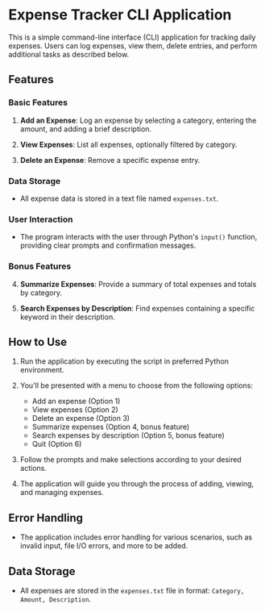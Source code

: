 # Expense Tracker CLI Application

This is a simple command-line interface (CLI) application for tracking daily expenses. Users can log expenses, view them, delete entries, and perform additional tasks as described below.

## Features

### Basic Features

1. **Add an Expense**: Log an expense by selecting a category, entering the amount, and adding a brief description.

2. **View Expenses**: List all expenses, optionally filtered by category.

3. **Delete an Expense**: Remove a specific expense entry.

### Data Storage

- All expense data is stored in a text file named `expenses.txt`.

### User Interaction

- The program interacts with the user through Python's `input()` function, providing clear prompts and confirmation messages.

### Bonus Features

4. **Summarize Expenses**: Provide a summary of total expenses and totals by category.

5. **Search Expenses by Description**: Find expenses containing a specific keyword in their description.

## How to Use

1. Run the application by executing the script in preferred Python environment.

2. You'll be presented with a menu to choose from the following options:
   - Add an expense (Option 1)
   - View expenses (Option 2)
   - Delete an expense (Option 3)
   - Summarize expenses (Option 4, bonus feature)
   - Search expenses by description (Option 5, bonus feature)
   - Quit (Option 6)

3. Follow the prompts and make selections according to your desired actions.

4. The application will guide you through the process of adding, viewing, and managing expenses.

## Error Handling

- The application includes error handling for various scenarios, such as invalid input, file I/O errors, and more to be added.

## Data Storage

- All expenses are stored in the `expenses.txt` file in format: `Category, Amount, Description`.
